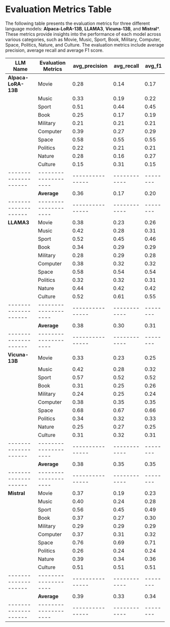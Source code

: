 # Evaluation Metrics Table

The following table presents the evaluation metrics for three different language models: **Alpaca-LoRA-13B**, **LLAMA3**, **Vicuna-13B**, and **Mistral***. These metrics provide insights into the performance of each model across various categories, such as Movie, Music, Sport, Book, Military, Computer, Space, Politics, Nature, and Culture. The evaluation metrics include average precision, average recall and average F1 score.


| LLM Name           | Evaluation Metrics | avg_precision | avg_recall | avg_f1 |
|--------------------|--------------------|---------------|------------|--------|
| **Alpaca-LoRA-13B**| Movie              | 0.28          | 0.14       | 0.17   |
|                    | Music              | 0.33          | 0.19       | 0.22   |
|                    | Sport              | 0.51          | 0.44       | 0.45   |
|                    | Book               | 0.25          | 0.17       | 0.19   |
|                    | Military           | 0.21          | 0.21       | 0.21   |
|                    | Computer           | 0.39          | 0.27       | 0.29   |
|                    | Space              | 0.58          | 0.55       | 0.55   |
|                    | Politics           | 0.22          | 0.21       | 0.21   |
|                    | Nature             | 0.28          | 0.16       | 0.27   |
|                    | Culture            | 0.15          | 0.31       | 0.15   |
|--------------------|--------------------|---------------|------------|--------|
|                    | **Average**        | 0.36          | 0.17       | 0.20   |
|--------------------|--------------------|---------------|------------|--------|
| **LLAMA3**         | Movie              | 0.38          | 0.23       | 0.26   |
|                    | Music              | 0.42          | 0.28       | 0.31   |
|                    | Sport              | 0.52          | 0.45       | 0.46   |
|                    | Book               | 0.34          | 0.29       | 0.29   |
|                    | Military           | 0.28          | 0.29       | 0.28   |
|                    | Computer           | 0.38          | 0.32       | 0.32   |
|                    | Space              | 0.58          | 0.54       | 0.54   |
|                    | Politics           | 0.32          | 0.32       | 0.31   |
|                    | Nature             | 0.44          | 0.42       | 0.42   |
|                    | Culture            | 0.52          | 0.61       | 0.55   |
|--------------------|--------------------|---------------|------------|--------|
|                    | **Average**        | 0.38          | 0.30       | 0.31   |
|--------------------|--------------------|---------------|------------|--------|
| **Vicuna-13B**     | Movie              | 0.33          | 0.23       | 0.25   |
|                    | Music              | 0.42          | 0.28       | 0.32   |
|                    | Sport              | 0.57          | 0.52       | 0.52   |
|                    | Book               | 0.31          | 0.25       | 0.26   |
|                    | Military           | 0.24          | 0.25       | 0.24   |
|                    | Computer           | 0.38          | 0.35       | 0.35   |
|                    | Space              | 0.68          | 0.67       | 0.66   |
|                    | Politics           | 0.34          | 0.32       | 0.33   |
|                    | Nature             | 0.25          | 0.27       | 0.25   |
|                    | Culture            | 0.31          | 0.32       | 0.31   |
|--------------------|--------------------|---------------|------------|--------|
|                    | **Average**        | 0.38          | 0.35       | 0.35   |
|--------------------|--------------------|---------------|------------|--------|
| **Mistral**        | Movie              | 0.37          | 0.19       | 0.23   |
|                    | Music              | 0.40          | 0.24       | 0.28   |
|                    | Sport              | 0.56          | 0.45       | 0.49   |
|                    | Book               | 0.37          | 0.27       | 0.30   |
|                    | Military           | 0.29          | 0.29       | 0.29   |
|                    | Computer           | 0.37          | 0.31       | 0.32   |
|                    | Space              | 0.76          | 0.69       | 0.71   |
|                    | Politics           | 0.26          | 0.24       | 0.24   |
|                    | Nature             | 0.39          | 0.34       | 0.36   |
|                    | Culture            | 0.51          | 0.51       | 0.51   |
|--------------------|--------------------|---------------|------------|--------|
|                    | **Average**        | 0.39          | 0.33       | 0.34   |
|--------------------|--------------------|---------------|------------|--------|
